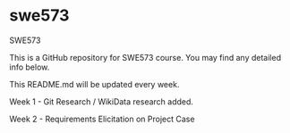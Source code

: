 # swe573
SWE573

This is a GitHub repository for SWE573 course. You may find any detailed info below.

This README.md will be updated every week.

Week 1 - Git Research / WikiData research added.

Week 2 - Requirements Elicitation on Project Case 
